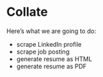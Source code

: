# Collate

Here’s what we are going to do:

- scrape LinkedIn profile
- scrape job posting
- generate resume as HTML
- generate resume as PDF
